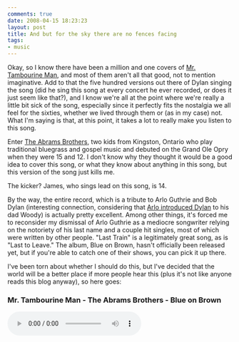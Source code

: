 ```yaml
---
comments: true
date: 2008-04-15 18:23:23
layout: post
title: And but for the sky there are no fences facing
tags:
- music
---
```


Okay, so I know there have been a million and one covers of [Mr. Tambourine Man](http://bobdylan.com/moderntimes/songs/tambourine.html), and most of them aren't all that good, not to mention imaginative.  Add to that the five hundred versions out there of Dylan singing the song (did he sing this song at every concert he ever recorded, or does it just seem like that?), and I know we're all at the point where we're really a little bit sick of the song, especially since it perfectly fits the nostalgia we all feel for the sixties, whether we lived through them or (as in my case) not. What I'm saying is that, at this point, it takes a lot to really make you listen to this song.<!-- more -->

Enter [The Abrams Brothers](http://www.theabramsbrothers.ca/), two kids from Kingston, Ontario who play traditional bluegrass and gospel music and debuted on the Grand Ole Opry when they were 15 and 12.  I don't know why they thought it would be a good idea to cover this song, or what they know about anything in this song, but this version of the song just kills me.

The kicker? James, who sings lead on this song, is 14.

By the way, the entire record, which is a tribute to Arlo Guthrie and Bob Dylan (interesting connection, considering that [Arlo introduced Dylan](http://www.bobdylanroots.com/arlo.html) to his dad Woody) is actually pretty excellent.  Among other things, it's forced me to reconsider my dismissal of Arlo Guthrie as a mediocre songwriter relying on the notoriety of his last name and a couple hit singles, most of which were written by other people.  "Last Train" is a legitimately great song, as is "Last to Leave." The album, Blue on Brown, hasn't officially been released yet, but if you're able to catch one of their shows, you can pick it up there.

I've been torn about whether I should do this, but I've decided that the world will be a better place if more people hear this (plus it's not like anyone reads this blog anyway), so here goes:

### Mr. Tambourine Man - The Abrams Brothers - Blue on Brown

<audio controls="controls">
  <source type="audio/mp3" src="{{rooturl}}/img/blog/audio/tamourine.mp3"></source>
  <p>Your browser does not support the audio element.</p>
</audio>
